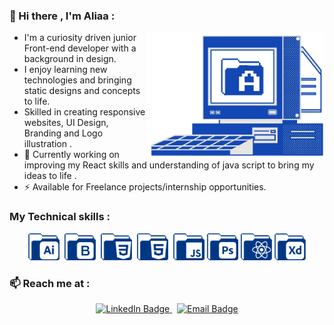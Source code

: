 

### 👋 Hi there , I'm Aliaa :

<img align="right" alt="" height="200px" src="./icons/bg-2-01.png" />

- I'm a curiosity driven junior Front-end developer with a background in design.
- I enjoy learning new technologies and bringing static designs and concepts to life.
- Skilled in creating responsive websites, UI Design, Branding and Logo illustration .
- 🔭 Currently working on improving my React skills and understanding of java script to bring my ideas to life .
- ⚡  Available for Freelance projects/internship opportunities.

### My Technical skills :
<div align="center">
<div>
  <img src="./icons/ai.png" title="HTML5" alt="HTML" width="50" />&nbsp;
  <img src="./icons/boot.png"  title="CSS3" alt="CSS" width="50"  />&nbsp;
  <img src="./icons/css.png" title="JavaScript" alt="JavaScript" width="50"  />&nbsp;
  <img src="./icons/html.png" title="TailwindCSS" alt="TailwindCSS" width="50"   />&nbsp;
  <img src="./icons/js (2).png" title="Git" alt="Git" width="50"  />
  <img src="./icons/ps.png" title="Xd" alt="Xd" width="50" />
  <img src="./icons/react.png" title="Figma" alt="Figma" width="50"  />
  <img src="./icons/xd.png" title="VSCode" alt="VSCode" width="50" />
 
</div>
</div>

### 📫 Reach me at :
<div id="badges" align ="center">
  <a href="">
    <img src="https://img.shields.io/badge/LinkedIn-blue?style=for-the-badge&logo=linkedin&logoColor=white" alt="LinkedIn Badge"/>
  </a>&nbsp;
 
  <a href="">
    <img src="https://img.shields.io/badge/Gmail-blue?style=for-the-badge&logo=gmail&logoColor=white&color=bb001b" alt="Email Badge" />
  </a>
  
</div>




